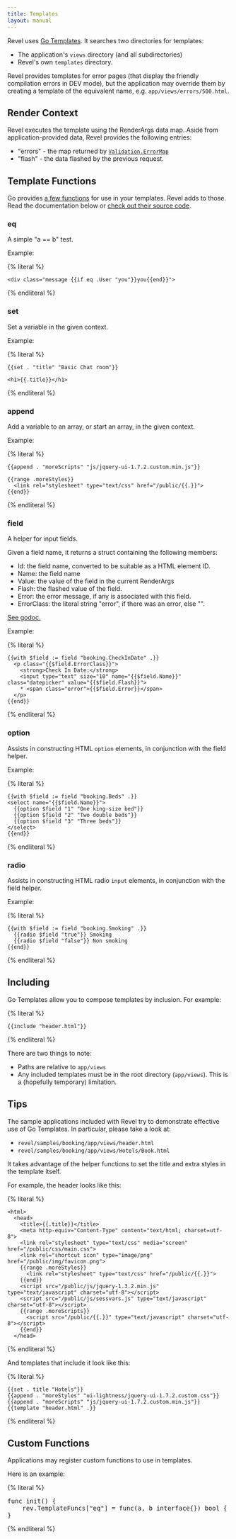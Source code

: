 ```yaml
---
title: Templates
layout: manual
---
```


Revel uses [Go Templates](http://www.golang.org/pkg/text/template/).  It
searches two directories for templates:
* The application's `views` directory (and all subdirectories)
* Revel's own `templates` directory.

Revel provides templates for error pages (that display the friendly compilation
errors in DEV mode), but the application may override them by creating a
template of the equivalent name, e.g. `app/views/errors/500.html`.

## Render Context

Revel executes the template using the RenderArgs data map.  Aside from
application-provided data, Revel provides the following entries:

* "errors" - the map returned by
  [`Validation.ErrorMap`](../docs/godoc/validation.html#Validation.ErrorMap)
* "flash" - the data flashed by the previous request.

## Template Functions

Go provides
[a few functions](http://www.golang.org/pkg/text/template/#Functions) for use in
your templates.  Revel adds to those.  Read the documentation below or
[check out their source code](../docs/godoc/template.html#variables).

### eq

A simple "a == b" test.

Example:

{% literal %}

	<div class="message {{if eq .User "you"}}you{{end}}">

{% endliteral %}

### set

Set a variable in the given context.

Example:

{% literal %}

	{{set . "title" "Basic Chat room"}}

	<h1>{{.title}}</h1>

{% endliteral %}

### append

Add a variable to an array, or start an array, in the given context.

Example:

{% literal %}

	{{append . "moreScripts" "js/jquery-ui-1.7.2.custom.min.js"}}

    {{range .moreStyles}}
      <link rel="stylesheet" type="text/css" href="/public/{{.}}">
    {{end}}

{% endliteral %}

### field

A helper for input fields.

Given a field name, it returns a struct containing the following members:
* Id: the field name, converted to be suitable as a HTML element ID.
* Name: the field name
* Value: the value of the field in the current RenderArgs
* Flash: the flashed value of the field.
* Error: the error message, if any is associated with this field.
* ErrorClass: the literal string "error", if there was an error, else "".

[See godoc.](../docs/godoc/field.html)

Example:

{% literal %}

	{{with $field := field "booking.CheckInDate" .}}
	  <p class="{{$field.ErrorClass}}">
	    <strong>Check In Date:</strong>
	    <input type="text" size="10" name="{{$field.Name}}" class="datepicker" value="{{$field.Flash}}">
	    * <span class="error">{{$field.Error}}</span>
	  </p>
	{{end}}

{% endliteral %}

### option

Assists in constructing HTML `option` elements, in conjunction with the field
helper.

Example:

{% literal %}

	{{with $field := field "booking.Beds" .}}
	<select name="{{$field.Name}}">
	  {{option $field "1" "One king-size bed"}}
	  {{option $field "2" "Two double beds"}}
	  {{option $field "3" "Three beds"}}
	</select>
	{{end}}

{% endliteral %}

### radio

Assists in constructing HTML radio `input` elements, in conjunction with the field
helper.

Example:

{% literal %}

	{{with $field := field "booking.Smoking" .}}
	  {{radio $field "true"}} Smoking
	  {{radio $field "false"}} Non smoking
	{{end}}

{% endliteral %}


## Including

Go Templates allow you to compose templates by inclusion.  For example:

{% literal %}

	{{include "header.html"}}

{% endliteral %}

There are two things to note:
* Paths are relative to `app/views`
* Any included templates must be in the root directory (`app/views`).  This is a
  (hopefully temporary) limitation.

## Tips

The sample applications included with Revel try to demonstrate effective use of
Go Templates.  In particular, please take a look at:
* `revel/samples/booking/app/views/header.html`
* `revel/samples/booking/app/views/Hotels/Book.html`

It takes advantage of the helper functions to set the title and extra styles in
the template itself.

For example, the header looks like this:

{% literal %}

	<html>
	  <head>
	    <title>{{.title}}</title>
	    <meta http-equiv="Content-Type" content="text/html; charset=utf-8">
	    <link rel="stylesheet" type="text/css" media="screen" href="/public/css/main.css">
	    <link rel="shortcut icon" type="image/png" href="/public/img/favicon.png">
	    {{range .moreStyles}}
	      <link rel="stylesheet" type="text/css" href="/public/{{.}}">
	    {{end}}
	    <script src="/public/js/jquery-1.3.2.min.js" type="text/javascript" charset="utf-8"></script>
	    <script src="/public/js/sessvars.js" type="text/javascript" charset="utf-8"></script>
	    {{range .moreScripts}}
	      <script src="/public/{{.}}" type="text/javascript" charset="utf-8"></script>
	    {{end}}
	  </head>

{% endliteral %}

And templates that include it look like this:

{% literal %}

	{{set . title "Hotels"}}
	{{append . "moreStyles" "ui-lightness/jquery-ui-1.7.2.custom.css"}}
	{{append . "moreScripts" "js/jquery-ui-1.7.2.custom.min.js"}}
	{{template "header.html" .}}

{% endliteral %}

## Custom Functions

Applications may register custom functions to use in templates.

Here is an example:

{% literal %}
<pre class="prettyprint lang-go">
func init() {
	rev.TemplateFuncs["eq"] = func(a, b interface{}) bool { return a == b }
}
</pre>
{% endliteral %}
